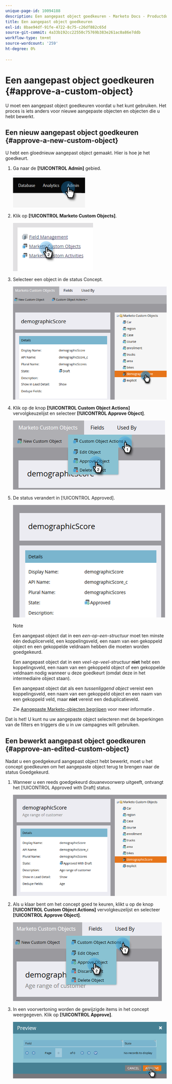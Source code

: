 ```yaml
---
unique-page-id: 10094188
description: Een aangepast object goedkeuren - Marketo Docs - Productdocumentatie
title: Een aangepast object goedkeuren
exl-id: 8bae94df-91fe-4722-8c75-c26df882c65d
source-git-commit: 4a33b192cc22550c75769b383e261ac0a86e7ddb
workflow-type: tm+mt
source-wordcount: '259'
ht-degree: 0%

---
```


# Een aangepast object goedkeuren {#approve-a-custom-object}

U moet een aangepast object goedkeuren voordat u het kunt gebruiken. Het proces is iets anders voor nieuwe aangepaste objecten en objecten die u hebt bewerkt.

## Een nieuw aangepast object goedkeuren {#approve-a-new-custom-object}

U hebt een gloednieuw aangepast object gemaakt. Hier is hoe je het goedkeurt.

1. Ga naar de **[!UICONTROL Admin]** gebied.

   ![](assets/approve-a-custom-object-1.png)

1. Klik op **[!UICONTROL Marketo Custom Objects]**.

   ![](assets/approve-a-custom-object-2.png)

1. Selecteer een object in de status Concept.

   ![](assets/approve-a-custom-object-3.png)

1. Klik op de knop **[!UICONTROL Custom Object Actions]** vervolgkeuzelijst en selecteer **[!UICONTROL Approve Object]**.

   ![](assets/approve-a-custom-object-4.png)

1. De status verandert in [!UICONTROL Approved].

   ![](assets/approve-a-custom-object-5.png)

   >[!NOTE]
   >
   >Een aangepast object dat in een _een-op-een-structuur_ moet ten minste één deduplicerveld, een koppelingsveld, een naam van een gekoppeld object en een gekoppelde veldnaam hebben die moeten worden goedgekeurd.
   >
   >Een aangepast object dat in een _veel-op-veel-structuur_ **niet** hebt een koppelingsveld, een naam van een gekoppeld object of een gekoppelde veldnaam nodig wanneer u deze goedkeurt (omdat deze in het intermediaire object staan).
   >
   >Een aangepast object dat als een _tussenliggend object_ vereist een koppelingsveld, een naam van een gekoppeld object en een naam van een gekoppeld veld, maar **niet** vereist een deduplicatieveld.
   >
   >Zie [Aangepaste Marketo-objecten begrijpen](/help/marketo/product-docs/administration/marketo-custom-objects/understanding-marketo-custom-objects.md) voor meer informatie .

Dat is het! U kunt nu uw aangepaste object selecteren met de beperkingen van de filters en triggers die u in uw campagnes wilt gebruiken.

## Een bewerkt aangepast object goedkeuren {#approve-an-edited-custom-object}

Nadat u een goedgekeurd aangepast object hebt bewerkt, moet u het concept goedkeuren om het aangepaste object terug te brengen naar de status Goedgekeurd.

1. Wanneer u een reeds goedgekeurd douanevoorwerp uitgeeft, ontvangt het [!UICONTROL Approved with Draft] status.

   ![](assets/approve-a-custom-object-6.png)

1. Als u klaar bent om het concept goed te keuren, klikt u op de knop **[!UICONTROL Custom Object Actions]** vervolgkeuzelijst en selecteer **[!UICONTROL Approve Object]**.

   ![](assets/approve-a-custom-object-7.png)

1. In een voorvertoning worden de gewijzigde items in het concept weergegeven. Klik op **[!UICONTROL Approve]**.

   ![](assets/approve-a-custom-object-8.png)
